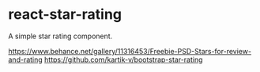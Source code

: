 # react-star-rating
A simple star rating component.

https://www.behance.net/gallery/11316453/Freebie-PSD-Stars-for-review-and-rating
https://github.com/kartik-v/bootstrap-star-rating